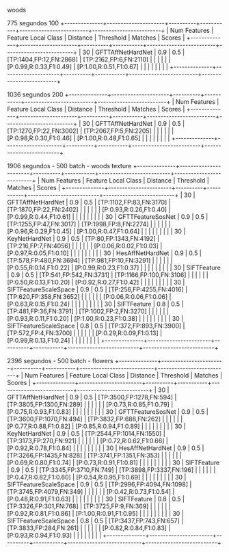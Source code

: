 woods

775 segundos 100
+--------------+---------------------+----------+-----------+-------------------------+-------------------------+
| Num Features | Feature Local Class | Distance | Threshold |         Matches         |          Scores         |
+--------------+---------------------+----------+-----------+-------------------------+-------------------------+
|      30      |  GFTTAffNetHardNet  |   0.9    |    0.5    | [TP:1404,FP:12,FN:2868] |  [TP:2162,FP:6,FN:2110] |
|              |                     |          |           | [P:0.99,R:0.33,F1:0.49] | [P:1.00,R:0.51,F1:0.67] |
|              |                     |          |           |                         |                         |
+--------------+---------------------+----------+-----------+-------------------------+-------------------------+

1036 segundos 200
+--------------+---------------------+----------+-----------+-------------------------+-------------------------+
| Num Features | Feature Local Class | Distance | Threshold |         Matches         |          Scores         |
+--------------+---------------------+----------+-----------+-------------------------+-------------------------+
|      30      |  GFTTAffNetHardNet  |   0.9    |    0.5    | [TP:1270,FP:22,FN:3002] |  [TP:2067,FP:5,FN:2205] |
|              |                     |          |           | [P:0.98,R:0.30,F1:0.46] | [P:1.00,R:0.48,F1:0.65] |
|              |                     |          |           |                         |                         |
+--------------+---------------------+----------+-----------+-------------------------+-------------------------+

1906 segundos - 500 batch - woods texture
+--------------+-----------------------+----------+-----------+--------------------------+--------------------------+
| Num Features |  Feature Local Class  | Distance | Threshold |         Matches          |          Scores          |
+--------------+-----------------------+----------+-----------+--------------------------+--------------------------+
|      30      |   GFTTAffNetHardNet   |   0.9    |    0.5    | [TP:1102,FP:83,FN:3170]  | [TP:1870,FP:22,FN:2402]  |
|              |                       |          |           | [P:0.93,R:0.26,F1:0.40]  | [P:0.99,R:0.44,F1:0.61]  |
|              |                       |          |           |                          |                          |
|      30      |   GFTTFeatureSosNet   |   0.9    |    0.5    | [TP:1255,FP:47,FN:3017]  |  [TP:1998,FP:8,FN:2274]  |
|              |                       |          |           | [P:0.96,R:0.29,F1:0.45]  | [P:1.00,R:0.47,F1:0.64]  |
|              |                       |          |           |                          |                          |
|      30      |     KeyNetHardNet     |   0.9    |    0.5    | [TP:80,FP:1343,FN:4192]  |  [TP:216,FP:7,FN:4056]   |
|              |                       |          |           | [P:0.06,R:0.02,F1:0.03]  | [P:0.97,R:0.05,F1:0.10]  |
|              |                       |          |           |                          |                          |
|      30      |    HesAffNetHardNet   |   0.9    |    0.5    | [TP:578,FP:480,FN:3694]  |  [TP:981,FP:10,FN:3291]  |
|              |                       |          |           | [P:0.55,R:0.14,F1:0.22]  | [P:0.99,R:0.23,F1:0.37]  |
|              |                       |          |           |                          |                          |
|      30      |      SIFTFeature      |   0.9    |    0.5    | [TP:541,FP:542,FN:3731]  | [TP:1166,FP:100,FN:3106] |
|              |                       |          |           | [P:0.50,R:0.13,F1:0.20]  | [P:0.92,R:0.27,F1:0.42]  |
|              |                       |          |           |                          |                          |
|      30      | SIFTFeatureScaleSpace |   0.9    |    0.5    | [TP:256,FP:4255,FN:4016] | [TP:620,FP:358,FN:3652]  |
|              |                       |          |           | [P:0.06,R:0.06,F1:0.06]  | [P:0.63,R:0.15,F1:0.24]  |
|              |                       |          |           |                          |                          |
|      30      |      SIFTFeature      |   0.8    |    0.5    |  [TP:481,FP:36,FN:3791]  |  [TP:1002,FP:2,FN:3270]  |
|              |                       |          |           | [P:0.93,R:0.11,F1:0.20]  | [P:1.00,R:0.23,F1:0.38]  |
|              |                       |          |           |                          |                          |
|      30      | SIFTFeatureScaleSpace |   0.8    |    0.5    | [TP:372,FP:893,FN:3900]  |  [TP:572,FP:4,FN:3700]   |
|              |                       |          |           | [P:0.29,R:0.09,F1:0.13]  | [P:0.99,R:0.13,F1:0.24]  |
|              |                       |          |           |                          |                          |
+--------------+-----------------------+----------+-----------+--------------------------+--------------------------+

2396 segundos - 500 batch - flowers
+--------------+-----------------------+----------+-----------+---------------------------+--------------------------+
| Num Features |  Feature Local Class  | Distance | Threshold |          Matches          |          Scores          |
+--------------+-----------------------+----------+-----------+---------------------------+--------------------------+
|      30      |   GFTTAffNetHardNet   |   0.9    |    0.5    |  [TP:3500,FP:1278,FN:594] | [TP:3805,FP:1300,FN:289] |
|              |                       |          |           |  [P:0.73,R:0.85,F1:0.79]  | [P:0.75,R:0.93,F1:0.83]  |
|              |                       |          |           |                           |                          |
|      30      |   GFTTFeatureSosNet   |   0.9    |    0.5    |  [TP:3600,FP:1070,FN:494] | [TP:3832,FP:688,FN:262]  |
|              |                       |          |           |  [P:0.77,R:0.88,F1:0.82]  | [P:0.85,R:0.94,F1:0.89]  |
|              |                       |          |           |                           |                          |
|      30      |     KeyNetHardNet     |   0.9    |    0.5    | [TP:2544,FP:1014,FN:1550] | [TP:3173,FP:270,FN:921]  |
|              |                       |          |           |  [P:0.72,R:0.62,F1:0.66]  | [P:0.92,R:0.78,F1:0.84]  |
|              |                       |          |           |                           |                          |
|      30      |    HesAffNetHardNet   |   0.9    |    0.5    |  [TP:3266,FP:1435,FN:828] | [TP:3741,FP:1351,FN:353] |
|              |                       |          |           |  [P:0.69,R:0.80,F1:0.74]  | [P:0.73,R:0.91,F1:0.81]  |
|              |                       |          |           |                           |                          |
|      30      |      SIFTFeature      |   0.9    |    0.5    |  [TP:3345,FP:3710,FN:749] | [TP:3898,FP:3337,FN:196] |
|              |                       |          |           |  [P:0.47,R:0.82,F1:0.60]  | [P:0.54,R:0.95,F1:0.69]  |
|              |                       |          |           |                           |                          |
|      30      | SIFTFeatureScaleSpace |   0.9    |    0.5    | [TP:2996,FP:4094,FN:1098] | [TP:3745,FP:4079,FN:349] |
|              |                       |          |           |  [P:0.42,R:0.73,F1:0.54]  | [P:0.48,R:0.91,F1:0.63]  |
|              |                       |          |           |                           |                          |
|      30      |      SIFTFeature      |   0.8    |    0.5    | [TP:3326,FP:301,FN:768] |  [TP:3725,FP:9,FN:369]  |
|              |                       |          |           | [P:0.92,R:0.81,F1:0.86] | [P:1.00,R:0.91,F1:0.95] |
|              |                       |          |           |                         |                         |
|      30      | SIFTFeatureScaleSpace |   0.8    |    0.5    | [TP:3437,FP:743,FN:657] | [TP:3833,FP:284,FN:261] |
|              |                       |          |           | [P:0.82,R:0.84,F1:0.83] | [P:0.93,R:0.94,F1:0.93] |
|              |                       |          |           |                         |                         |
+--------------+-----------------------+----------+-----------+---------------------------+--------------------------+
